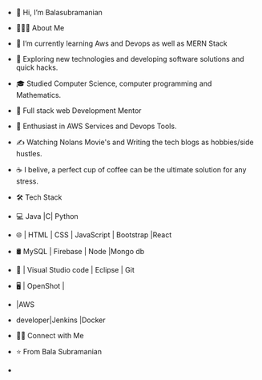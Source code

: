 - 👋 Hi, I’m Balasubramanian
- 👨🏻‍💻 About Me
- 🔭   I’m currently learning Aws and Devops as well as MERN Stack
- 🤔   Exploring new technologies and developing software solutions and quick hacks.
- 🎓   Studied Computer Science, computer programming and Mathematics.
- 💼   Full stack web Development Mentor
- 🌱   Enthusiast in AWS Services and Devops Tools.
- ✍️   Watching Nolans Movie's and Writing the tech blogs as hobbies/side hustles.
- ☕   I belive, a perfect cup of coffee can be the ultimate solution for any stress.
- 🛠 Tech Stack
- 💻   Java |C| Python
- 🌐   | HTML | CSS | JavaScript | Bootstrap |React
- 🛢   MySQL | Firebase | Node |Mongo db
- 🔧   | Visual Studio code | Eclipse | Git
- 🖥   | OpenShot |
- |AWS
- developer|Jenkins |Docker

- 🤝🏻 Connect with Me
     

- ⭐️ From Bala Subramanian





-

<!---
balasubbu2327/balasubbu2327 is a ✨ special ✨ repository because its `README.md` (this file) appears on your GitHub profile.
You can click the Preview link to take a look at your changes.
--->
